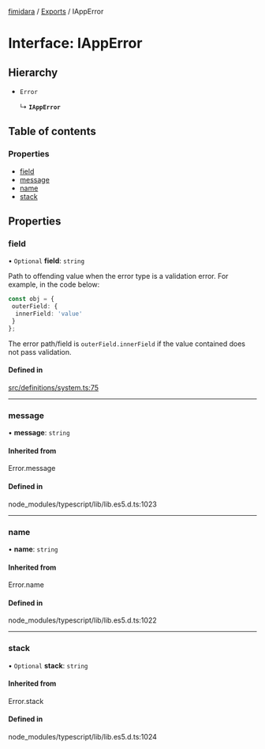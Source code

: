 [fimidara](../README.md) / [Exports](../modules.md) / IAppError

# Interface: IAppError

## Hierarchy

- `Error`

  ↳ **`IAppError`**

## Table of contents

### Properties

- [field](IAppError.md#field)
- [message](IAppError.md#message)
- [name](IAppError.md#name)
- [stack](IAppError.md#stack)

## Properties

### field

• `Optional` **field**: `string`

Path to offending value when the error type is a validation error. For example, in the code below:

```typescript
const obj = {
 outerField: {
  innerField: 'value'
 }
};
```

The error path/field is `outerField.innerField` if the value contained does not pass validation.

#### Defined in

[src/definitions/system.ts:75](https://github.com/softkave/files-js/blob/852341e/src/definitions/system.ts#L75)

___

### message

• **message**: `string`

#### Inherited from

Error.message

#### Defined in

node_modules/typescript/lib/lib.es5.d.ts:1023

___

### name

• **name**: `string`

#### Inherited from

Error.name

#### Defined in

node_modules/typescript/lib/lib.es5.d.ts:1022

___

### stack

• `Optional` **stack**: `string`

#### Inherited from

Error.stack

#### Defined in

node_modules/typescript/lib/lib.es5.d.ts:1024
